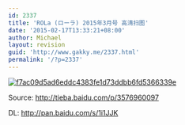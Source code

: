 ```yaml
---
id: 2337
title: 'ROLa (ローラ) 2015年3月号 高清扫图'
date: '2015-02-17T13:33:21+08:00'
author: Michael
layout: revision
guid: 'http://www.gakky.me/2337.html'
permalink: '/?p=2337'
---
```


[![f7ac09d5ad6eddc4383fe1d73ddbb6fd5366339e](http://www.yui-aragaki.org/wp-content/uploads/2015/02/f7ac09d5ad6eddc4383fe1d73ddbb6fd5366339e.jpg)](http://www.yui-aragaki.org/wp-content/uploads/2015/02/f7ac09d5ad6eddc4383fe1d73ddbb6fd5366339e.jpg)

Source: <http://tieba.baidu.com/p/3576960097>

DL: <http://pan.baidu.com/s/1i1JJK>